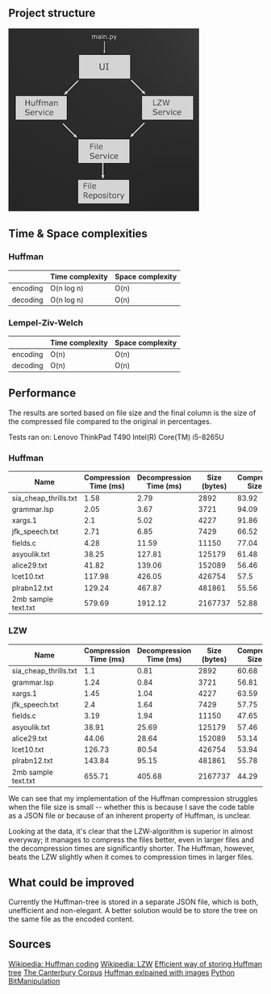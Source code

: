 ## Project structure
![Screenshot](./structure.png)

## Time & Space complexities

### Huffman
||Time complexity|Space complexity|
|---|---|---|
|encoding|O(n log n)|O(n)
|decoding|O(n log n)|O(n)

### Lempel-Ziv-Welch
||Time complexity|Space complexity|
|---|---|---|
|encoding|O(n)|O(n)
|decoding|O(n)|O(n)

## Performance

The results are sorted based on file size and the final column is the size of the compressed file compared to the original in percentages.

Tests ran on:
Lenovo ThinkPad T490
Intel(R) Core(TM) i5-8265U

### Huffman
| Name                  |   Compression Time (ms) |   Decompression Time (ms) |   Size (bytes) |   Compressed Size % |
|-----------------------|-------------------------|--------------------------|----------------|---------------------|
| sia_cheap_thrills.txt |                    1.58 |                     2.79 |           2892 |               83.92 |
| grammar.lsp           |                    2.05 |                     3.67 |           3721 |               94.09 |
| xargs.1               |                    2.1  |                     5.02 |           4227 |               91.86 |
| jfk_speech.txt        |                    2.71 |                     6.85 |           7429 |               66.52 |
| fields.c              |                    4.28 |                    11.59 |          11150 |               77.04 |
| asyoulik.txt          |                   38.25 |                   127.81 |         125179 |               61.48 |
| alice29.txt           |                   41.82 |                   139.06 |         152089 |               56.46 |
| lcet10.txt            |                  117.98 |                   426.05 |         426754 |               57.5  |
| plrabn12.txt          |                  129.24 |                   467.87 |         481861 |               55.56 |
| 2mb sample text.txt   |                  579.69 |                  1912.12 |        2167737 |               52.88 |

### LZW
| Name                  |   Compression Time (ms) |   Decompression Time (ms) |   Size (bytes) |   Compressed Size % |
|-----------------------|-------------------------|--------------------------|----------------|---------------------|
| sia_cheap_thrills.txt |                    1.1  |                     0.81 |           2892 |               60.68 |
| grammar.lsp           |                    1.24 |                     0.84 |           3721 |               56.81 |
| xargs.1               |                    1.45 |                     1.04 |           4227 |               63.59 |
| jfk_speech.txt        |                    2.4  |                     1.64 |           7429 |               57.75 |
| fields.c              |                    3.19 |                     1.94 |          11150 |               47.65 |
| asyoulik.txt          |                   38.91 |                    25.69 |         125179 |               57.46 |
| alice29.txt           |                   44.06 |                    28.64 |         152089 |               53.14 |
| lcet10.txt            |                  126.73 |                    80.54 |         426754 |               53.94 |
| plrabn12.txt          |                  143.84 |                    95.15 |         481861 |               55.78 |
| 2mb sample text.txt   |                  655.71 |                   405.68 |        2167737 |               44.29 |

We can see that my implementation of the Huffman compression struggles when the file size is small -- whether this is because I save the code table as a JSON file or because of an inherent property of Huffman, is unclear.

Looking at the data, it's clear that the LZW-algorithm is superior in almost everyway; it manages to compress the files better, even in larger files and the decompression times are significantly shorter. The Huffman, however, beats the LZW slightly when it comes to compression times in larger files.

## What could be improved

Currently the Huffman-tree is stored in a separate JSON file, which is both, unefficient and non-elegant.
A better solution would be to store the tree on the same file as the encoded content.

## Sources

[Wikipedia: Huffman coding](https://en.wikipedia.org/wiki/Huffman_coding)
[Wikipedia: LZW](https://en.wikipedia.org/wiki/Lempel%E2%80%93Ziv%E2%80%93Welch)
[Efficient way of storing Huffman tree](https://stackoverflow.com/questions/759707/efficient-way-of-storing-huffman-tree)
[The Canterbury Corpus](https://corpus.canterbury.ac.nz/descriptions/#cantrbry)
[Huffman exlpained with images](https://www.programiz.com/dsa/huffman-coding)
[Python BitManipulation](https://wiki.python.org/moin/BitManipulation)
